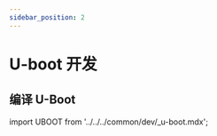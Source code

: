 ```yaml
---
sidebar_position: 2
---
```


# U-boot 开发

## 编译 U-Boot

import UBOOT from '../../../common/dev/\_u-boot.mdx';

<UBOOT model="Radxa ZERO 2 PRO" profile="latest" product="radxa-zero-2pro"/>
